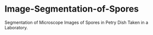 # Image-Segmentation-of-Spores
Segmentation of Microscope Images of Spores in Petry Dish Taken in a Laboratory.
